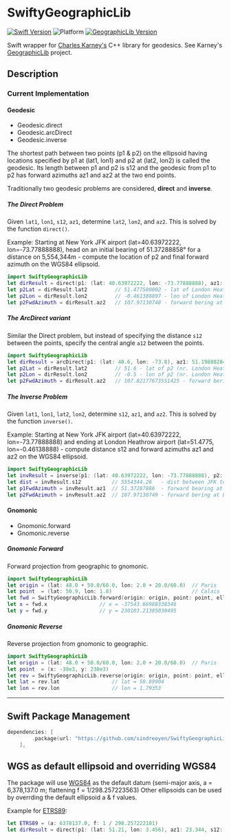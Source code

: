 # SwiftyGeographicLib

[![Swift Version](https://img.shields.io/badge/swift-5.5-blue.svg)](https://swift.org)
![Platform](https://img.shields.io/badge/platform-macOS|linux--64-lightgray.svg)
[![GeographicLib Version](https://img.shields.io/badge/GeographicLib-2.1-blue.svg)](https://geographiclib.sourceforge.io/)

Swift wrapper for [Charles Karney's](https://sourceforge.net/u/karney/) C++ library for geodesics. See Karney's [GeographicLib](https://sourceforge.net/projects/geographiclib/) project.

## Description

### Current Implementation

#### Geodesic

- Geodesic.direct
- Geodesic.arcDirect
- Geodesic.inverse

The shortest path between two points (p1 & p2) on the ellipsoid having locations specified by p1 at (lat1, lon1) and p2 at (lat2, lon2) is called the geodesic.  Its length between p1 and p2 is s12 and the geodesic from p1 to p2 has forward azimuths az1 and az2 at the two end points.

Traditionally two geodesic problems are considered, **direct** and **inverse**.

##### The Direct Problem

Given `lat1`, `lon1`, `s12`, `az1`, determine `lat2`, `lon2`, and `az2`.  This is solved by the function `direct()`.

Example: Starting at New York JFK airport (lat=40.63972222, lon=-73.77888888), head on an initial bearing of 51.37288858° for a distance on 5,554,344m - compute the location of p2 and final forward azimuth on the WGS84 ellipsoid.

``` swift
import SwiftyGeographicLib
let dirResult = direct(p1: (lat: 40.63972222, lon: -73.77888888), az1: 51.37287886, s12: 5554344.26)
let p2Lat = dirResult.lat2         // 51.477500002 - lat of London Heathrow (LHR) airport
let p2Lon = dirResult.lon2         // -0.461388897 - lon of London Heathrow (LHR) airport
let p2FwdAzimuth = dirResult.az2   // 107.97130748 - forward bering at LHR
```

##### The ArcDirect variant

Similar the Direct problem, but instead of specifying the distance `s12` between the points, specify the central angle `a12` between the points.

``` swift
import SwiftyGeographicLib
let dirResult = arcDirect(p1: (lat: 40.6, lon: -73.8), az1: 51.19888284557982, a12: 49.94131021789904)
let p2Lat = dirResult.lat2         // 51.6 - lat of p2 (nr. London Heathrow (LHR) airport)
let p2Lon = dirResult.lon2         // -0.5 - lon of p2 (nr. London Heathrow (LHR) airport)
let p2FwdAzimuth = dirResult.az2   // 107.82177673551425 - forward bering at p2
```

##### The Inverse Problem

Given `lat1`, `lon1`, `lat2`, `lon2`, determine `s12`, `az1`, and `az2`.  This is solved by the function `inverse()`.

Example: Starting at New York JFK airport (lat=40.63972222, lon=-73.77888888) and ending at London Heathrow airport (lat=51.4775, lon=-0.46138888) - compute distance s12 and forward azimuths az1 and az2 on the WGS84 ellipsoid.

``` swift
import SwiftyGeographicLib
let invResult = inverse(p1: (lat: 40.63972222, lon: -73.77888888), p2: (lat: 51.4775, lon: -0.46138888))
let dist = invResult.s12          // 5554344.26   - dist between JFK to LHR
let p1FwdAzimuth = invResult.az1  // 51.37287886  - forward bearing at JFK
let p2FwdAzimuth = invResult.az2  // 107.97130749 - forward bering at LHR
```

#### Gnomonic

- Gnomonic.forward
- Gnomonic.reverse

##### Gnomonic Forward

Forward projection from geographic to gnomonic.

``` swift
import SwiftyGeographicLib
let origin = (lat: 48.0 + 50.0/60.0, lon: 2.0 + 20.0/60.0)  // Paris
let point  = (lat: 50.9, lon: 1.8)                          // Calais
let fwd = SwiftyGeographicLib.forward(origin: origin, point: point, ellipsoid: WGS84)
let x = fwd.x                 // x = -37543.66988338346
let y = fwd.y                 // y = 230103.21385030495

```

##### Gnomonic Reverse

Reverse projection from gnomonic to geographic.

``` swift
import SwiftyGeographicLib
let origin = (lat: 48.0 + 50.0/60.0, lon: 2.0 + 20.0/60.0)  // Paris
let point  = (x: -38e3, y: 230e3) 
let rev = SwiftyGeographicLib.reverse(origin: origin, point: point, ellipsoid: WGS84)
let lat = rev.lat                 // lat = 50.89904
let lon = rev.lon                 // lon = 1.79353

```

---

## Swift Package Management

``` swift
dependencies: [
        .package(url: "https://github.com/sindreoyen/SwiftyGeographicLib.git", branch: "main"),
    ],
```

## WGS as default ellipsoid and overriding WGS84

The package will use [WGS84](https://en.wikipedia.org/wiki/World_Geodetic_System#WGS84) as the default datum (semi-major axis, a = 6,378,137.0 m; flattening f = 1/298.257223563)
Other ellipsoids can be used by overrding the default ellipsoid a & f values.

Example for [ETRS89](https://en.wikipedia.org/wiki/European_Terrestrial_Reference_System_1989):

``` swift
let ETRS89 = (a: 6378137.0, f: 1 / 298.257222101)
let dirResult = direct(p1: (lat: 51.21, lon: 3.456), az1: 23.344, s12: 10000, ellipsoid: ETRS89)
```
